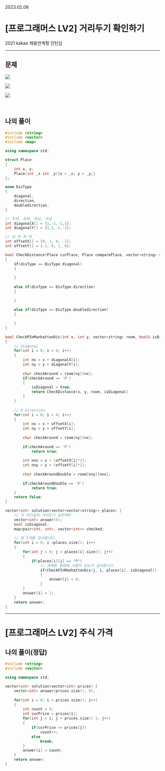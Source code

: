 2023.02.08

# __[프로그래머스 LV2] 거리두기 확인하기__


2021 kakao 채용연계형 인턴십

---- 

## __문제__

<img src="https://user-images.githubusercontent.com/80774412/217560901-e1be3c9e-66a0-431d-8fd6-decdcf8b7b77.PNG"></img>

<img src="https://user-images.githubusercontent.com/80774412/217560910-43647278-33b5-4776-b026-144d8239b128.PNG"></img>

<img src="https://user-images.githubusercontent.com/80774412/217560927-9885f85e-4cc2-462b-9d71-b246b20a278a.PNG"></img>

<br>

## __나의 풀이__
```c++
#include <string>
#include <vector>
#include <map>

using namespace std;

struct Place
{
    int x, y;
    Place(int _x int _y){x = _x; y = _y;}
};

enum DisType
{
    diagonal,
    direction,
    doubledirection,
}

// 우하, 좌하, 좌상, 우상
int diagonalX[] = {1,-1,-1,1};
int diagonalY[] = {1,1,-1,-1};

// 상 우 하 좌
int offsetX[] = {0, 1, 0, -1};
int offsetY[] = {-1, 0, 1, 0};

bool CheckDistance(Place curPlace, Place comparePlace, vector<string> room, DisType disType)
{
    if(disType == DisType.diagonal)
    {
        
    }
        
    else if(disType == DisType.direction)
    {
        
    }
        
    else if(disType == DisType.doubledirection)
    {
        
    }
}

bool CheckPInManhattanDis(int x, int y, vector<string> room, bool& isDiagonal)
{
    // diagonal
    for(int i = 0; i < 4; i++)
    {
        int nx = x + diagonalX[i];
        int ny = y + diagonalY[i];
        
        char checkAround = room[ny][nx];
        if(checkAround == 'P')
        {
            isDiagonal = true;
            return CheckDistance(x, y, room, isDiagonal)
        }
    }
    
    // 4 direction
    for(int i = 0; i < 4; i++)
    {
        int nx = x + offsetX[i];
        int ny = y + offsetY[i];
        
        char checkAround = room[ny][nx];
        
        if(checkAround == 'P')
            return true;
        
        int nnx = x + (offsetX[i]*2);
        int nny = y + (offsetY[i]*2);
        
        char checkAroundDouble = room[nny][nnx];
        
        if(checkAroundDouble == 'P')
            return true;
    }
    return false;
}

vector<int> solution(vector<vector<string>> places) {
    // 각 대기실의 거리두기 실천여부
    vector<int> answer(5);
    bool isDiagonal;
    map<pair<int, int>, vector<int>> checked;
    
    // 방 5개를 검사합니다.
    for(int i = 0; i <places.size(); i++)
    {
        for(int j = 0; j < places[i].size(); j++)
        {
            if(places[i][j] == "P")
                // 맨해튼 범위에 사람이 있는지 검사합니다.
                if(CheckPInManhattanDis(j, i, places[i], isDiagonal))
                {
                    answer[i] = 0;
                }
        }
        answer[i] = 1;
    }
    return answer;
}

```

-------
# __[프로그래머스 LV2] 주식 가격__

## __나의 풀이__(정답)

```C++
#include <string>
#include <vector>

using namespace std;

vector<int> solution(vector<int> prices) {
    vector<int> answer(prices.size(), 0);
    
    for(int i = 0; i < prices.size(); i++)
    {
        int count = 0;
        int curPrice = prices[i];
        for(int j = i; j < prices.size()-1; j++)
        {
            if(curPrice <= prices[j])
                count++;
            else
                break;
        }
        answer[i] = count;
    }
    return answer;
}
```